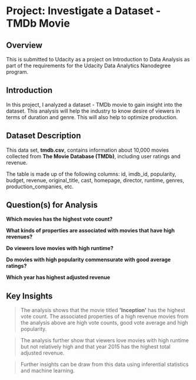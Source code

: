 # Project: Investigate a Dataset - TMDb Movie

## Overview

This is submitted to Udacity as a project on Introduction to Data Analysis as part of the requirements for the Udacity Data Analytics Nanodegree program.   

## Introduction

In this project, I analyzed a dataset - TMDb movie to gain insight into the dataset. This analysis will help the industry to know desire of viewers in terms of duration and genre. This will also help to optimize production.

## Dataset Description 

This data set, **tmdb.csv**, contains information about 10,000 movies collected from **The Movie Database (TMDb)**, including user ratings and revenue. 

The table is made up of the following columns: id, imdb_id,	popularity,	budget,	revenue,	original_title,	cast,	homepage,	director,	runtime,	genres,	production_companies, etc.

## Question(s) for Analysis

__Which movies has the highest vote count?__

__What kinds of properties are associated with movies that have high revenues?__

__Do viewers love movies with high runtime?__

__Do movies with high popularity commensurate with good average ratings?__

__Which year has highest adjusted revenue__

## Key Insights

> The analysis shows that the movie titled **'Inception'** has the highest vote count. The associated properties of a high revenue movies from the analysis above are high vote counts, good vote average and high popularity.

> The analysis further show that viewers love movies with high runtime but not relatively high and that year 2015 has the highest total adjusted revenue.

> Further insights can be draw from this data using inferential statistics and machine learning.
